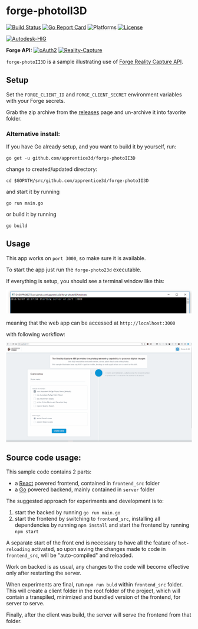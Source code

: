 # forge-photoII3D
[![Build Status](https://travis-ci.org/apprentice3d/forge-photoII3D.svg?branch=master)](https://travis-ci.org/apprentice3d/forge-photoII3D)
[![Go Report Card](https://goreportcard.com/badge/github.com/apprentice3d/forge-photoII3D)](https://goreportcard.com/report/github.com/apprentice3d/forge-photoII3D)
![Platforms](https://img.shields.io/badge/platform-windows%20%7C%20osx%20%7C%20linux-lightgray.svg)
[![License](http://img.shields.io/:license-mit-blue.svg)](http://opensource.org/licenses/MIT)

[![Autodesk-HIG](https://img.shields.io/badge/Autodesk--HIG-v1-blue.svg)](https://github.com/Autodesk/hig)


**Forge API:** [![oAuth2](https://img.shields.io/badge/oAuth2-v1-green.svg)](http://developer-autodesk.github.io/)
[![Reality-Capture](https://img.shields.io/badge/Reality%20Capture-v1-green.svg)](http://developer-autodesk.github.io/)

`forge-photoII3D` is a sample illustrating use of [Forge Reality Capture API](https://developer.autodesk.com/api/reality-capture-cover-page/).

## Setup
Set the ```FORGE_CLIENT_ID``` and ```FORGE_CLIENT_SECRET``` environment
variables with your Forge secrets.

Grab the zip archive from the [releases](https://github.com/apprentice3d/forge-photoII3D/releases) page
and un-archive it into favorite folder.

### Alternative install:
If you have Go already setup, and you want to build it by yourself, run:

    go get -u github.com/apprentice3d/forge-photoII3D

change to created/updated directory:

    cd $GOPATH/src/github.com/apprentice3d/forge-photoII3D

and start it by running

    go run main.go

or build it by running

    go build

## Usage

This app works on `port 3000`, so make sure it is available.

To start the app just run the `forge-photo23d` executable.

If everything is setup, you should see a terminal window like this:

![image with terminal window here](./doc/terminal.png)

meaning that the web app can be accessed at `http://localhost:3000`

with following workflow:

![image with a general presentation here](./doc/cover.gif)

## Source code usage:
This sample code contains 2 parts:

- a [React](https://reactjs.org/) powered frontend, contained in `frontend_src` folder
- a [Go](https://golang.org/) powered backend, mainly contained in `server` folder

The suggested approach for experiments and development is to:

 1. start the backed by running `go run main.go`
 2. start the frontend by switching to `frontend_src`, installing all
 dependencies by running `npm install` and start the frontend by running `npm start`

 A separate start of the front end is necessary to have all the feature of
 `hot-reloading` activated, so upon saving the changes
 made to code in `frontend_src`, will be "auto-compiled" and reloaded.

 Work on backed is as usual, any changes to the code will become effective
 only after restarting the server.

 When experiments are final, run `npm run buld` within `frontend_src` folder.
 This will create a client folder in the root folder of the project, which
 will contain a transpiled, minimized and bundled version of the frontend,
 for server to serve.

 Finally, after the client was build, the server will serve the frontend from
 that folder.
